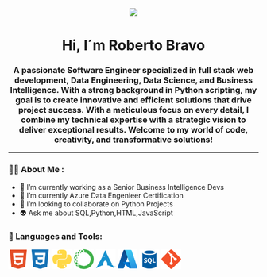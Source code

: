 <div id="header" align="center">
  <img src="https://media.giphy.com/media/v1.Y2lkPTc5MGI3NjExemF6NWhxZmh6Ym55anIwajc3YWR4NW9qaDFzbWl1ajhid29pMW1udiZlcD12MV9pbnRlcm5hbF9naWZfYnlfaWQmY3Q9Zw/Rpl1sod1vCXK0L2SUN/giphy.gif" width=400 />
  <h1 align="center">Hi, I´m Roberto Bravo</h1>
  <h3>A passionate Software Engineer specialized in full stack web development, Data Engineering, Data Science, and Business Intelligence. With a strong background in Python scripting, my goal is to create innovative and efficient solutions that drive project success. With a meticulous focus on every detail, I combine my technical expertise with a strategic vision to deliver exceptional results. Welcome to my world of code, creativity, and transformative solutions!</h3>
</div>



---

###  👨‍💻 About Me :

- 🔭 I’m currently working as a Senior Business Intelligence Devs
- 🌱 I’m currently Azure Data Engenieer Certification
- 👯 I’m looking to collaborate on Python Projects
- 👽 Ask me about SQL,Python,HTML,JavaScript

###  🔨 Languages and Tools:
<div align="left">
  <div>
      <img src="https://github.com/devicons/devicon/blob/master/icons/html5/html5-plain.svg" title="HTML" alt="HTML" width=40 height=40/>
      <img src="https://github.com/devicons/devicon/blob/master/icons/css3/css3-plain.svg" title="CSS" alt="CSS" width=40 height=40/>
      <img src="https://github.com/devicons/devicon/blob/master/icons/python/python-plain.svg" title="Python" alt="Python" width=40 height=40/>
      <img src="https://github.com/devicons/devicon/blob/master/icons/anaconda/anaconda-original.svg" title="Anaconda" alt="Anaconda" width=40 height=40/>
      <img src="https://github.com/devicons/devicon/blob/master/icons/archlinux/archlinux-original.svg" title="arch" alt="arch" width=40 height=40/>
      <img src="https://github.com/devicons/devicon/blob/master/icons/azure/azure-original.svg" title="azure" alt="azure" width=40 height=40/>
      <img src="https://github.com/devicons/devicon/blob/master/icons/azuresqldatabase/azuresqldatabase-plain.svg" title="sql" alt="sql" width=40 height=40/>
      <img src="https://github.com/devicons/devicon/blob/master/icons/git/git-plain.svg" title="git" alt="git" width=40 height=40/>
  </div>  
</div>
